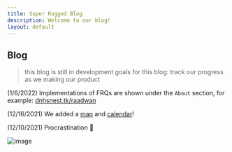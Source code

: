 ```yaml
---
title: Super Rugged Blog
description: Welcome to our blog!
layout: default
---
```


## Blog

> this blog is still in development
> goals for this blog: track our progress as we making our product

(1/6/2022) Implementations of FRQs are shown under the `About` section, for example: [dnhsnest.tk/raadwan](https://dnhsnest.tk/raadwan)

(12/16/2021) We added a [map](https://dnhsnest.tk/map) and [calendar](https://dnhsnest.tk/calendar)!

(12/10/2021) Procrastination :100:

![image](https://user-images.githubusercontent.com/39575185/148398719-a36e5215-2b42-4020-af33-826c3d07c051.png)
